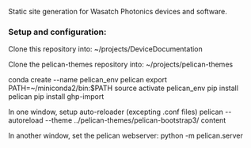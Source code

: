 Static site generation for Wasatch Photonics devices and software.


### Setup and configuration:

Clone this repository into:
~/projects/DeviceDocumentation

Clone the pelican-themes repository into:
~/projects/pelican-themes

conda create --name pelican_env pelican
export PATH=~/miniconda2/bin:$PATH
source activate pelican_env
pip install pelican
pip install ghp-import

In one window, setup auto-reloader (excepting .conf files)
pelican --autoreload --theme ../pelican-themes/pelican-bootstrap3/ content

In another window, set the pelican webserver:
python -m pelican.server

